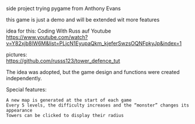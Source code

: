 
side project trying pygame from Anthony Evans                         

this game is just a demo and will be extended wit more features

 idea for this: Coding With Russ auf Youtube                                     
 https://www.youtube.com/watch?v=Y82xjb8lW6M&list=PLjcN1EyupaQkm_kjeferSwzsOQNFpkyJp&index=1   
                                                                                               
 pictures:                                                                                       
 https://github.com/russs123/tower_defence_tut                                                  
                                                                                               
The idea was adopted, but the game design and functions were created independently.

Special features:

    A new map is generated at the start of each game
    Every 5 levels, the difficulty increases and the “monster” changes its appearance
    Towers can be clicked to display their radius                                          
